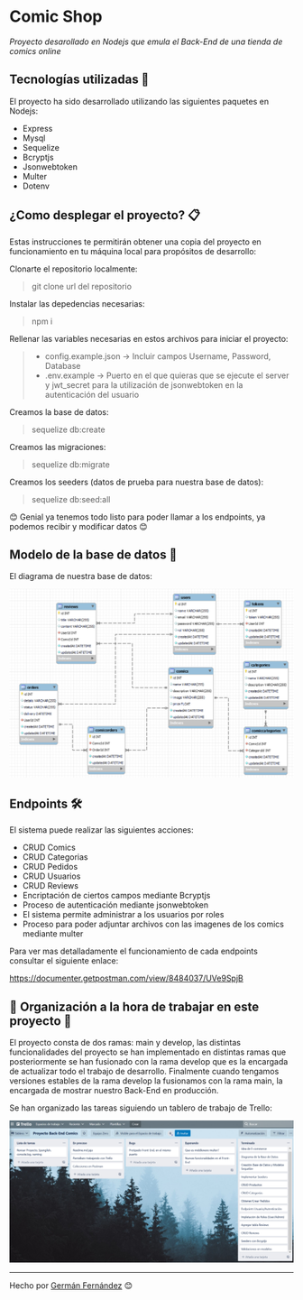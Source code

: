 # Comic Shop

_Proyecto desarollado en Nodejs que emula el Back-End de una tienda de comics online_

## Tecnologías utilizadas 🚀

El proyecto ha sido desarrollado utilizando las siguientes paquetes en Nodejs:

* Express
* Mysql
* Sequelize
* Bcryptjs
* Jsonwebtoken
* Multer
* Dotenv

## ¿Como desplegar el proyecto? 📋

Estas instrucciones te permitirán obtener una copia del proyecto en funcionamiento en tu máquina local para propósitos de desarrollo:

Clonarte el repositorio localmente:
> git clone url del repositorio

Instalar las depedencias necesarias:
> npm i

Rellenar las variables necesarias en estos archivos para iniciar el proyecto:
> - config.example.json -> Incluir campos Username, Password, Database
> - .env.example -> Puerto en el que quieras que se ejecute el server y jwt_secret para la utilización de jsonwebtoken en la autenticación del usuario

Creamos la base de datos:
> sequelize db:create

Creamos las migraciones:
> sequelize db:migrate

Creamos los seeders (datos de prueba para nuestra base de datos):
> sequelize db:seed:all

😊 Genial ya tenemos todo listo para poder llamar a los endpoints, ya podemos recibir y modificar datos 😊
## Modelo de la base de datos 🔧

El diagrama de nuestra base de datos:

![foto](./images_github/ModeloBaseDatos.png) 

## Endpoints 🛠️

El sistema puede realizar las siguientes acciones:

- CRUD Comics
- CRUD Categorias
- CRUD Pedidos
- CRUD Usuarios
- CRUD Reviews
- Encriptación de ciertos campos mediante Bcryptjs
- Proceso de autenticación mediante jsonwebtoken
- El sistema permite administrar a los usuarios por roles
- Proceso para poder adjuntar archivos con las imagenes de los comics mediante multer

Para ver mas detalladamente el funcionamiento de cada endpoints consultar el siguiente enlace:

https://documenter.getpostman.com/view/8484037/UVe9SpjB

## 📌 Organización a la hora de trabajar en este proyecto 📌

El proyecto consta de dos ramas: main y develop, las distintas funcionalidades del proyecto se han implementado en distintas ramas que posteriormente se han fusionado con la rama develop que es la encargada de actualizar todo el trabajo de desarrollo. Finalmente cuando tengamos versiones estables de la rama develop la fusionamos con la rama main, la encargada de mostrar nuestro Back-End en producción.

Se han organizado las tareas siguiendo un tablero de trabajo de Trello:

![foto](./images_github/Trello.png) 

---
Hecho por [Germán Fernández](https://github.com/GeerDev) 😊 